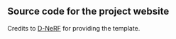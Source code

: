 ## Source code for the project website

Credits to [D-NeRF](https://nerfies.github.io/) for providing the template.
